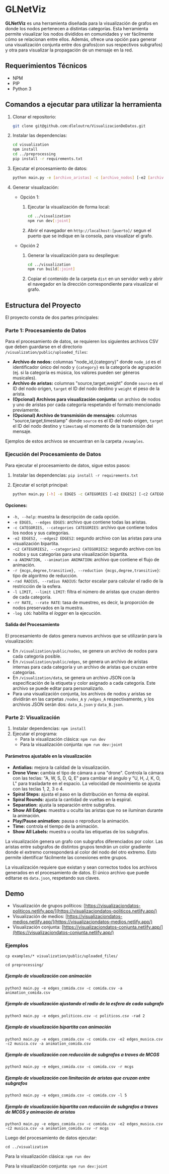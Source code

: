 # GLNetViz

**GLNetViz** es una herramienta diseñada para la visualización de grafos en donde los nodos pertenecen a distintas categorías. Esta herramienta permite visualizar los nodos divididos en comunidades y ver fácilmente cómo se relacionan entre ellos. Además, ofrece una opción para generar una visualización conjunta entre dos grafos(con sus respectivos subgrafos) y otra para visualizar la propagación de un mensaje en la red.

## Requerimientos Técnicos

- NPM
- PIP
- Python 3

## Comandos a ejecutar para utilizar la herramienta

1. Clonar el repositorio:

    ```bash
    git clone git@github.com:dleloutre/VisualizacionDeDatos.git
    ```
2. Instalar las dependencias:

    ```bash
    cd visualization
    npm install
    cd ../preprocessing
    pip install -r requirements.txt
    ```
3. Ejecutar el procesamiento de datos:

    ```bash
    python main.py -e [archivo_aristas] -c [archivo_nodos] [-e2 [archivo_aristas2] -c2 [archivo_nodos2]] [-a [archivo_animacion]] [-r {mcgs,degree,transitive}] [-rad [radio]] [-l [limite]] [-rr [tasa_muestreo]] [-log]
    ```
4. Generar visualización:
    - Opción 1:
      1. Ejecutar la visualización de forma local:

            ```bash
            cd ../visualization
            npm run dev[:joint]
            ```
      2. Abrir el navegador en `http://localhost:[puerto]/` segun el puerto que se indique en la consola,  para visualizar el grafo.
    - Opción 2
        1. Generar la visualización para su despliegue:

            ```bash
            cd ../visualization
            npm run build[:joint]
            ```
        2. Copiar el contenido de la carpeta `dist` en un servidor web y abrir el navegador en la dirección correspondiente para visualizar el grafo.
## Estructura del Proyecto

El proyecto consta de dos partes principales:

### Parte 1: Procesamiento de Datos

Para el procesamiento de datos, se requieren los siguientes archivos CSV que deben guardarse en el directorio `/visualization/public/uploaded_files`:

- **Archivo de nodos:** columnas "node_id,{category}" donde `node_id` es el identificador único del nodo y `{category}` es la categoría de agrupación (ej. si la categoría es música, los valores pueden ser géneros musicales).
- **Archivo de aristas:** columnas "source,target,weight" donde `source` es el ID del nodo origen, `target` el ID del nodo destino y `weight` el peso de la arista.
- **(Opcional) Archivos para visualización conjunta:** un archivo de nodos y uno de aristas por cada categoría respetando el formato mencionado previamente.
- **(Opcional) Archivo de transmisión de mensajes:** columnas "source,target,timestamp" donde `source` es el ID del nodo origen, `target` el ID del nodo destino y `timestamp` el momento de la transmisión del mensaje.


Ejemplos de estos archivos se encuentran en la carpeta `/examples`.

### Ejecución del Procesamiento de Datos

Para ejecutar el procesamiento de datos, sigue estos pasos:

1. Instalar las dependencias: `pip install -r requirements.txt`
2. Ejecutar el script principal:

    ```bash
    python main.py [-h] -e EDGES -c CATEGORIES [-e2 EDGES2] [-c2 CATEGORIES2] [-a ANIMATION] [-r {mcgs,degree,transitive}] [-rad RADIUS] [-l LIMIT] [-rr RATE] [-log LOG]
    ```

#### Opciones:

- `-h, --help`: muestra la descripción de cada opción.
- `-e EDGES, --edges EDGES`: archivo que contiene todas las aristas.
- `-c CATEGORIES, --categories CATEGORIES`: archivo que contiene todos los nodos y sus categorías.
- `-e2 EDGES2, --edges2 EDGES2`: segundo archivo con las aristas para una visualización bipartita.
- `-c2 CATEGORIES2, --categories2 CATEGORIES2`: segundo archivo con los nodos y sus categorías para una visualización bipartita.
- `-a ANIMATION, --animation ANIMATION`: archivo que contiene el flujo de animación.
- `-r {mcgs,degree,transitive}, --reduction {mcgs,degree,transitive}`: tipo de algoritmo de reducción.
- `-rad RADIUS, --radius RADIUS`: factor escalar para calcular el radio de la restricción de la esfera.
- `-l LIMIT, --limit LIMIT`: filtra el número de aristas que cruzan dentro de cada categoría.
- `-rr RATE, --rate RATE`: tasa de muestreo, es decir, la proporción de nodos preservados en la muestra.
- `-log LOG`: habilita el *logger* en la ejecución.

#### Salida del Procesamiento

El procesamiento de datos genera nuevos archivos que se utilizarán para la visualización:

- En `/visualization/public/nodes`, se genera un archivo de nodos para cada categoría posible.
- En `/visualization/public/edges`, se genera un archivo de aristas internas para cada categoría y un archivo de aristas que cruzan entre categorías.
- En `/visualization/data`, se genera un archivo JSON con la especificación de la etiqueta y color asignado a cada categoría. Este archivo se puede editar para personalizarlo.
- Para una visualización conjunta, los archivos de nodos y aristas se dividirán en las carpetas `/nodes_A` y `/edges_A` respectivamente, y los archivos JSON serán dos: `data_A.json` y `data_B.json`.

### Parte 2: Visualización

1. Instalar dependencias: `npm install`
2. Ejecutar el programa:
    - Para la visualización clásica: `npm run dev`
    - Para la visualización conjunta: `npm run dev:joint`

#### Parámetros ajustable en la visualización

- **Antialias:** mejora la calidad de la visualización.
- **Drone View:** cambia el tipo de cámara a una "drone". Controla la cámara con las teclas: "A, W, S, D, Q, E" para cambiar el ángulo y "U, H, J, K, O, L" para trasladarte en el espacio. La velocidad de movimiento se ajusta con las teclas 1, 2, 3 o 4.
- **Spiral Steps:** ajusta el paso en la distribución en forma de espiral.
- **Spiral Rounds:** ajusta la cantidad de vueltas en la espiral.
- **Separation:** ajusta la separación entre subgrafos.
- **Show All Edges:** muestra u oculta las aristas que no se iluminan durante la animación.
- **Play/Pause animation:** pausa o reproduce la animación.
- **Time:** controla el tiempo de la animación.
- **Show All Labels:** muestra u oculta las etiquetas de los subgrafos.

La visualización genera un grafo con subgrafos diferenciados por color. Las aristas entre subgrafos de distintos grupos tendrán un color gradiente donde el extremo corresponderá al color del nodo del otro extremo. Esto permite identificar fácilmente las conexiones entre grupos.

La visualización requiere que existan y sean correctos todos los archivos generados en el procesamiento de datos. El único archivo que puede editarse es `data.json`, respetando sus claves.

## Demo
- Visualización de grupos políticos: [https://visualizaciondatos-politicos.netlify.app/](https://visualizaciondatos-politicos.netlify.app/)
- Visualización de medios: [https://visualizaciondatos-medios.netlify.app/](https://visualizaciondatos-medios.netlify.app/)
- Visualización conjunta: [https://visualizaciondatos-conjunta.netlify.app/](https://visualizaciondatos-conjunta.netlify.app/)

### Ejemplos
```
cp examples/* visualization/public/uploaded_files/
```

```
cd preprocessing/
```

##### Ejemplo de visualización con animación
```
python3 main.py -e edges_comida.csv -c comida.csv -a animation_comida.csv
```

##### Ejemplo de visualización ajustando el radio de la esfera de cada subgrafo
```
python3 main.py -e edges_politicos.csv -c politicos.csv -rad 2
```

##### Ejemplo de visualización bipartita con animación
```
python3 main.py -e edges_comida.csv -c comida.csv -e2 edges_musica.csv -c2 musica.csv -a animation_comida.csv
```
##### Ejemplo de visualización con reducción de subgrafos a traves de MCGS
```
python3 main.py -e edges_comida.csv -c comida.csv -r mcgs
```
##### Ejemplo de visualización con limitación de aristas que cruzan entre subgrafos
```
python3 main.py -e edges_comida.csv -c comida.csv -l 5
```

##### Ejemplo de visualización bipartita con reducción de subgrafos a traves de MCGS y animación de aristas
```
python3 main.py -e edges_comida.csv -c comida.csv -e2 edges_musica.csv -c2 musica.csv -a animation_comida.csv -r mcgs
```

Luego del procesamiento de datos ejecutar:
```
cd ../visualization
```
Para la visualización clásica: `npm run dev`

Para la visualización conjunta: `npm run dev:joint`
